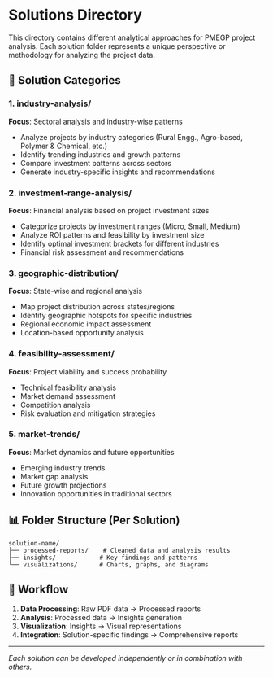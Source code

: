 # Solutions Directory

This directory contains different analytical approaches for PMEGP project analysis. Each solution folder represents a unique perspective or methodology for analyzing the project data.

## 📁 Solution Categories

### 1. **industry-analysis/**
**Focus**: Sectoral analysis and industry-wise patterns
- Analyze projects by industry categories (Rural Engg., Agro-based, Polymer & Chemical, etc.)
- Identify trending industries and growth patterns
- Compare investment patterns across sectors
- Generate industry-specific insights and recommendations

### 2. **investment-range-analysis/**  
**Focus**: Financial analysis based on project investment sizes
- Categorize projects by investment ranges (Micro, Small, Medium)
- Analyze ROI patterns and feasibility by investment size
- Identify optimal investment brackets for different industries
- Financial risk assessment and recommendations

### 3. **geographic-distribution/**
**Focus**: State-wise and regional analysis
- Map project distribution across states/regions
- Identify geographic hotspots for specific industries
- Regional economic impact assessment
- Location-based opportunity analysis

### 4. **feasibility-assessment/**
**Focus**: Project viability and success probability
- Technical feasibility analysis
- Market demand assessment
- Competition analysis
- Risk evaluation and mitigation strategies

### 5. **market-trends/**
**Focus**: Market dynamics and future opportunities
- Emerging industry trends
- Market gap analysis
- Future growth projections
- Innovation opportunities in traditional sectors

## 📊 Folder Structure (Per Solution)

```
solution-name/
├── processed-reports/    # Cleaned data and analysis results
├── insights/            # Key findings and patterns
└── visualizations/      # Charts, graphs, and diagrams
```

## 🔄 Workflow

1. **Data Processing**: Raw PDF data → Processed reports
2. **Analysis**: Processed data → Insights generation  
3. **Visualization**: Insights → Visual representations
4. **Integration**: Solution-specific findings → Comprehensive reports

---
*Each solution can be developed independently or in combination with others.*
